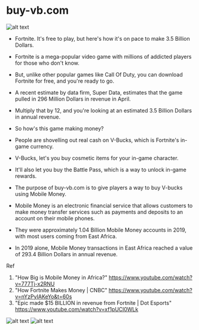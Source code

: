 # buy-vb.com

![alt text](https://i.imgur.com/MvygpMr.png)

- Fortnite. It's free to play, but here's how it's on pace to make 3.5 Billion Dollars.

- Fortnite is a mega-popular video game with millions of addicted players for those who don't know.

- But, unlike other popular games like Call Of Duty, you can download Fortnite for free, and you're ready to go.

- A recent estimate by data firm, Super Data, estimates that the game pulled in 296 Million Dollars in revenue in April.

- Multiply that by 12, and you're looking at an estimated 3.5 Billion Dollars in annual revenue.

- So how's this game making money?

- People are shovelling out real cash on V-Bucks, which is Fortnite's in-game currency.

- V-Bucks, let's you buy cosmetic items for your in-game character.
- It'll also let you buy the Battle Pass, which is a way to unlock in-game rewards.

- The purpose of buy-vb.com is to give players a way to buy V-bucks using Mobile Money.

- Mobile Money is an electronic financial service that allows customers to make money transfer services such as payments and deposits to an account on their mobile phones.

- They were approximately 1.04 Billion Mobile Money accounts in 2019, with most users coming from East Africa.

- In 2019 alone, Mobile Money transactions in East Africa reached a value of 293.4 Billion Dollars in annual revenue.

Ref
1. "How Big is Mobile Money in Africa?" https://www.youtube.com/watch?v=777Tj-x2RNU
2. "How Fortnite Makes Money | CNBC" https://www.youtube.com/watch?v=nYzPyIAKeYo&t=60s
3. "Epic made $15 BILLION in revenue from Fortnite | Dot Esports" https://www.youtube.com/watch?v=xf1pUCl0WLk


![alt text](https://i.imgur.com/tVLOAIC.png)
![alt text](https://i.imgur.com/rllibH1.png)

